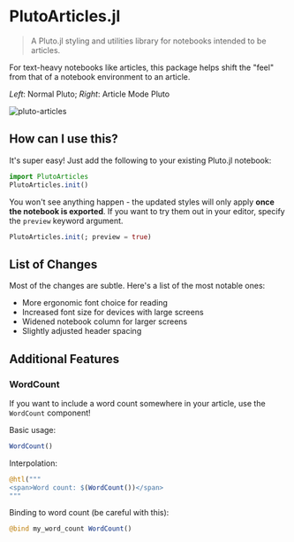 # PlutoArticles.jl
> A Pluto.jl styling and utilities library for notebooks intended to be articles.

For text-heavy notebooks like articles, this package helps shift the "feel" from that of a notebook environment to an article.

*Left*: Normal Pluto; *Right*: Article Mode Pluto

![pluto-articles](https://github.com/ctrekker/PlutoArticles.jl/assets/22894011/8292fcc0-36ca-47bb-9bab-2980e428065a)

## How can I use this?

It's super easy! Just add the following to your existing Pluto.jl notebook:

```julia
import PlutoArticles
PlutoArticles.init()
```

You won't see anything happen - the updated styles will only apply **once the notebook is exported**. If you want to try them out in your editor, specify the `preview` keyword argument.

```julia
PlutoArticles.init(; preview = true)
```

## List of Changes

Most of the changes are subtle. Here's a list of the most notable ones:
- More ergonomic font choice for reading
- Increased font size for devices with large screens
- Widened notebook column for larger screens
- Slightly adjusted header spacing

## Additional Features

### WordCount

If you want to include a word count somewhere in your article, use the `WordCount` component!

Basic usage:

```julia
WordCount()
```

Interpolation:

```julia
@htl("""
<span>Word count: $(WordCount())</span>
"""
```

Binding to word count (be careful with this):

```julia
@bind my_word_count WordCount()
```
